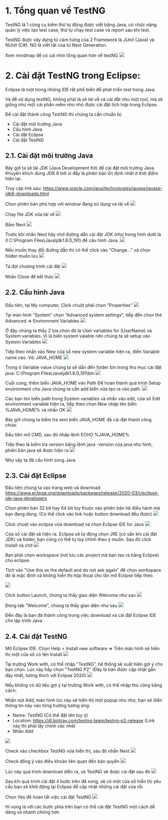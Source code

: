 # 1. Tổng quan về TestNG
TestNG là 1 công cụ kiểm thử tự động được viết bằng Java, có chức năng quản lý việc tạo test case, thứ tự chạy test case và report sau khi test.

TestNG được xây dựng từ cảm hứng của 2 Framework là JUnit (Java) và NUnit (C#). NG là viết tắt của từ Next Generation.

Xem mindmap để có cái nhìn tổng quan hơn về testNG
![](https://images.viblo.asia/2ecb2d6f-2849-4fbd-ac79-10c81c7b5bb0.png)

# 2. Cài đặt TestNG trong Eclipse:
Eclipse là một trong những IDE rất phổ biến để phát triển test trong Java. 

Và để sử dụng testNG, không phải là sẽ tải về và cài đặt như một tool, mà sẽ giống như một cái phần mềm nho nhỏ được cài đặt tích hợp trong Eclipse.

Để cài đặt thành công TestNG thì chúng ta cần chuẩn bị:
- Cài đặt môi trường Java
- Cấu hình Java
- Cài đặt Eclipse
- Cài đặt TestNG
## 2.1. Cài đặt môi trường Java
Bây giờ ta sẽ tải JDK (Java Development Kit) để cài đặt môi trường Java. 
Khuyến khích dùng JDK 8 bởi vì đây là phiên bản ổn định nhất ở thời điểm hiện tại.

Truy cập link sau:
https://www.oracle.com/java/technologies/javase/javase-jdk8-downloads.html

Chọn phiên bản phù hợp với window đang sử dụng và tải về
![](https://images.viblo.asia/184951ff-6c52-4dc2-a821-d1ad6e5f9d28.png)

Chạy file JDK vừa tải về
![](https://images.viblo.asia/cd667927-fae6-492e-9e08-382aa2eb3c59.png)

Bấm Next
![](https://images.viblo.asia/00e7f55f-6ec0-4878-a312-13a6d7887332.png)

Trước khi nhấn Next hãy nhớ đường dẫn cài đặt JDK (như trong hình dưới là ở C:\Program Files\Java\jdk1.8.0_191\) để cấu hình Java.
![](https://images.viblo.asia/5169a5b7-919a-4703-b490-fc3c86a00e52.png)

Nếu muốn thay đổi đường dẫn thì có thể click vào "Change..." và chọn folder muốn lưu
![](https://images.viblo.asia/d4e334cd-ef4d-45e1-999f-e3197003f251.png)

Ta đợi chương trình cài đặt
![](https://images.viblo.asia/c11a9e37-9b0e-4d1c-9c2d-5712cd0aee57.png)

Nhấn Close để kết thúc
![](https://images.viblo.asia/d95bd3a5-0412-403a-abc5-3e02cc7b2b29.png)

## 2.2. Cấu hình Java
Đầu tiên, tại My computer, Click chuột phải chọn "Properties"
![](https://images.viblo.asia/b9aeb185-c78e-48e6-acdd-8aad3e8be1b6.png)

Tại màn hình "System" chọn "Advanced system settings", tiếp đến chọn thẻ Advanced => Environment Variables
![](https://images.viblo.asia/f770455f-5a24-4629-acd9-ddd0789e6bda.png)

Ở đây chúng ta thấy 2 lựa chọn đó là User variables for (UserName) và System variables. Vì là biến system vaiable nên chúng ta sẽ setup vào System Variables
![](https://images.viblo.asia/a0eeeb1b-6cb1-4dbe-9c0c-190fb7f4d2e5.png)

Tiếp theo nhấn vào New cửa sổ new system variable hiện ra, điền Variable name vào.
Vd: JAVA_HOME
![](https://images.viblo.asia/6d1b35d9-0886-4e79-82d6-3ca819d53dae.png)

Trong ô Variable value chúng ta sẽ dẫn đến folder bin trong thư mục cài đặt java:  C:\Program Files\Java\jdk1.8.0_191\bin
![](https://images.viblo.asia/dc792fcf-233b-4d3b-8c80-26a8d502b8b5.png)

Cuối cùng, thêm biến JAVA_HOME vào Path Để hoàn thành quá trình Setup environment cho Java chúng ta cần add biến vừa tạo ra vào path.
![](https://images.viblo.asia/312ddc68-132e-47c7-b267-b5fd10611303.png)

Các bạn tìm biến path trong System variables và nhấn vào edit, cửa sổ Edit environment variable hiện ra, tiếp theo chọn New nhập tên biến %JAVA_HOME% và nhấn OK
![](https://images.viblo.asia/0ef47662-2204-43f7-ab5b-90d6acfea36f.png)

Bây giờ chúng ta kiểm tra xem biến JAVA_HOME đã cài đặt thành công chưa:

Đầu tiên mở CMD, sau đó nhập lệnh ECHO %JAVA_HOME% 

Tiếp theo là kiểm tra version bằng lệnh java -version của java như hình, phiên bản java sẽ được hiện ra
![](https://images.viblo.asia/482ffba3-8b5c-430d-9958-96a842682c17.png)

Như vậy ta đã cấu hình xong Java
## 2.3. Cài đặt Eclipse
Đầu tiên chúng ta vào trang web và download
https://www.eclipse.org/downloads/packages/release/2020-03/r/eclipse-ide-java-developers

Chọn phiên bản 32 bit hay 64 bit tùy thuộc vào phiên bản hệ điều hành mà bạn đang dùng.
(Có thể click vào link hoặc button download đều được)
![](https://images.viblo.asia/541b7770-2460-483b-875e-f98663230e44.png)

Click chuột vào eclipse vừa download và chọn Eclipse IDE for Java
![](https://images.viblo.asia/8d9a81f1-3744-47a6-b8db-45bbbcaf4dee.png)

Cửa sổ cài đặt sẽ hiện ra. Eclipse sẽ tự động chọn JRE (có sẵn khi cài đặt JDK) và folder, bạn cũng có thể tự tùy chỉnh theo ý muốn. Sau đó click Install và chờ
![](https://images.viblo.asia/c9dc8900-31a6-4895-bfe6-5445a3cf6a13.png)

Bạn phải chọn workspace (nơi lưu các project mà bạn tạo ra bằng Eclipse) cho eclipse. 

Tích vào "Use this as the default and do not ask again" để chọn workspace đó là mặc định và không hiển thị hộp thoại cho lần mở Eclipse tiếp theo.

![](https://images.viblo.asia/ebdad32b-47e8-4bae-bce9-a7df5641f1a9.png)

Click button Launch, chúng ta thấy giao diện Welcome như sau
![](https://images.viblo.asia/20249d67-55b1-4323-bbbc-162ce7b03f44.png)

Đóng tab "Welcome", chúng ta thấy giao diện như sau
![](https://images.viblo.asia/482e0f74-c0b7-4cee-8072-b86b33c89408.png)

Đến đây là bạn đã thành công trong việc download và cài đặt Eclipse IDE cho lập trình Java

## 2.4. Cài đặt TestNG
Mở Eclipse IDE. Chọn Help > Install new software => Trên màn hình sẽ hiển thị một cửa sổ có tên Install
![](https://images.viblo.asia/ec379a42-243e-4949-bb1f-28ba1b8870a4.png)

Tại trường Work with, có thể nhập "TestNG", hệ thống sẽ xuất hiện gợi ý cho bạn chọn. Lúc này hãy chọn "TestNG P2" (Đây là bản được cập nhật gần đây nhất, tương thích với Eclipse 2020)
![](https://images.viblo.asia/58ede00d-5cc6-438f-bacc-27dd430ea452.png)

Nếu không có dữ liệu gợi ý tại trường Work with, có thể nhập thủ công bằng cách:

Nhấn nút Add, màn hình lúc này sẽ hiển thị một popup nho nhỏ, bạn sẽ điền thông tin này vào từng trường tương ứng:

- Name: TestNG (Có thể đặt tên tùy ý)
- Location: https://dl.bintray.com/testng-team/testng-p2-release (Link này thì phải lấy chính xác nhé)
- Nhấn Add

![](https://images.viblo.asia/a6882a05-6e53-45b5-aae2-3fa67b82a0f2.png)

Check vào checkbox TestNG vừa hiển thị, sau đó nhấn Next
![](https://images.viblo.asia/99664fe2-44c9-4139-aca5-ed307d895518.png)

Check đồng ý vào điều khoản liên quan đến bản quyền
![](https://images.viblo.asia/73a03063-afc1-48b6-a90b-d86b2bb48848.png)

Lúc này quá trình download diễn ra, và TestNG sẽ được cài đặt sau đó
![](https://images.viblo.asia/776fbd8e-3b6d-44a1-9d6d-8888efdaf1f6.png)

Sau khi quá trình cài đặt ở bước trên đã xong, sẽ có một cửa sổ hiển thị yêu cầu bạn sẽ khởi động lại Eclipse để cập nhật những cài đặt vừa rồi. 

Chọn Yes để hoàn tất việc cài đặt TestNG
![](https://images.viblo.asia/617cee28-648b-4eed-89ac-b243d647334f.png)

Hi vọng là với các bước phía trên bạn có thể cài đặt TestNG một cách dễ dàng và nhanh chóng hơn